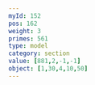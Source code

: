 ```yaml
---
myId: 152
pos: 162
weight: 3
primes: 561
type: model
category: section
value: [881,2,-1,-1]
object: [1,30,4,10,50]
---
```

